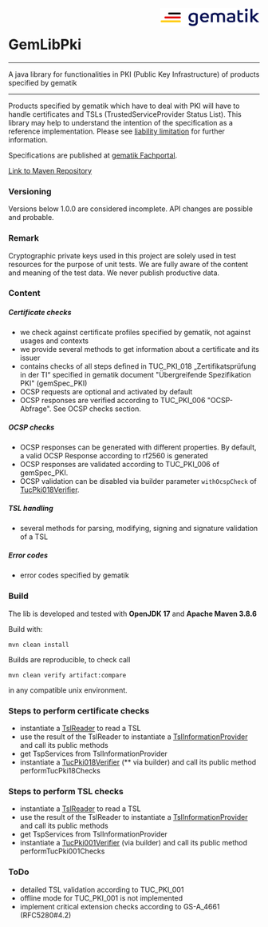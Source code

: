<img align="right" width="200" height="37" src="doc/images/Gematik_Logo_Flag.png"/> <br />

# GemLibPki

--- 
A java library for functionalities in PKI (Public Key Infrastructure) of products specified by
gematik

---

Products specified by gematik which have to deal with PKI will have to handle certificates and
TSLs (TrustedServiceProvider Status List). This library may help to understand the intention of the
specification as a reference implementation.
Please
see [liability limitation](https://fachportal.gematik.de/default-titlegrundsaetzliche-nutzungsbedingungen)
for further information.

Specifications are published at [gematik Fachportal](https://fachportal.gematik.de/).

[Link to Maven Repository](https://mvnrepository.com/artifact/de.gematik.pki/gemLibPki)

### Versioning

Versions below 1.0.0 are considered incomplete. API changes are possible and probable.

### Remark

Cryptographic private keys used in this project are solely used in test resources for the purpose of
unit tests.
We are fully aware of the content and meaning of the test data. We never publish productive data.

### Content

##### Certificate checks

- we check against certificate profiles specified by gematik, not against usages and contexts
- we provide several methods to get information about a certificate and its issuer
- contains checks of all steps defined in TUC_PKI_018 „Zertifikatsprüfung in der TI“ specified in
  gematik document "Übergreifende Spezifikation PKI" (gemSpec_PKI)
- OCSP requests are optional and activated by default
- OCSP responses are verified according to TUC_PKI_006 "OCSP-Abfrage". See OCSP checks section.

##### OCSP checks

- OCSP responses can be generated with different properties. By default, a valid OCSP Response
  according to rf2560 is generated
- OCSP responses are validated according to TUC_PKI_006 of gemSpec_PKI.
- OCSP validation can be disabled via builder parameter `withOcspCheck` of
  [TucPki018Verifier](src/main/java/de/gematik/pki/gemlibpki/certificate/TucPki018Verifier.java).

##### TSL handling

- several methods for parsing, modifying, signing and signature validation of a TSL

##### Error codes

- error codes specified by gematik

### Build

The lib is developed and tested with **OpenJDK 17** and **Apache Maven 3.8.6**

Build with:

    mvn clean install

Builds are reproducible, to check call

    mvn clean verify artifact:compare

in any compatible unix environment.

### Steps to perform certificate checks

- instantiate a [TslReader](src/main/java/de/gematik/pki/gemlibpki/tsl/TslReader.java) to read a TSL
- use the result of the TslReader to instantiate
  a [TslInformationProvider](src/main/java/de/gematik/pki/gemlibpki/tsl/TslInformationProvider.java)
  and call its public methods
- get TspServices from TslInformationProvider
- instantiate
  a [TucPki018Verifier](src/main/java/de/gematik/pki/gemlibpki/certificate/TucPki018Verifier.java) (**
  via builder) and call its public method performTucPki18Checks

### Steps to perform TSL checks

- instantiate a [TslReader](src/main/java/de/gematik/pki/gemlibpki/tsl/TslReader.java) to read a TSL
- use the result of the TslReader to instantiate
  a [TslInformationProvider](src/main/java/de/gematik/pki/gemlibpki/tsl/TslInformationProvider.java)
  and call its public methods
- get TspServices from TslInformationProvider
- instantiate
  a [TucPki001Verifier](src/main/java/de/gematik/pki/gemlibpki/tsl/TucPki001Verifier.java) (via
  builder) and call its
  public method performTucPki001Checks

### ToDo

- detailed TSL validation according to TUC_PKI_001
- offline mode for TUC_PKI_001 is not implemented
- implement critical extension checks according to GS-A_4661 (RFC5280#4.2)
